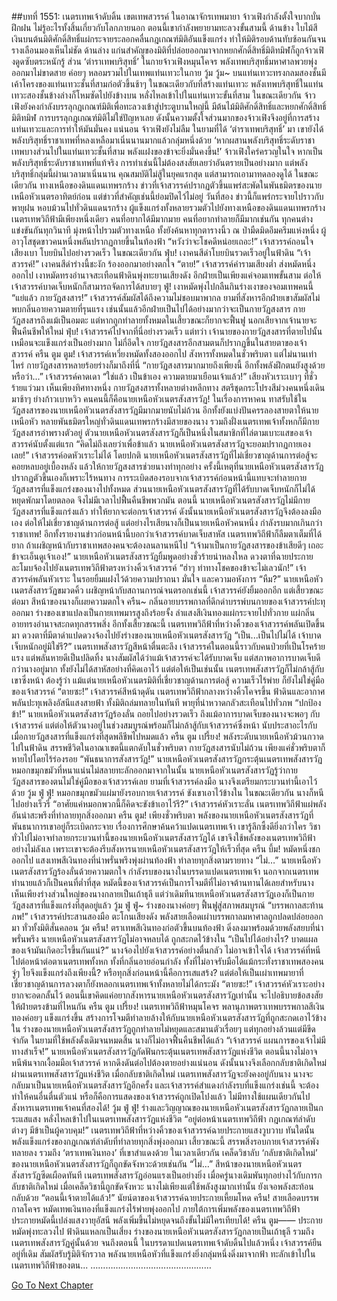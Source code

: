 ##บทที่ 1551: เนตรเทพเจ้าดับดิ้น
เขตเทพสวรรค์ ในอาณาจักรเทพมายา จ้าวเฟิงกำลังตั้งใจบากบั่นฝึกฝน ไม่รู้อะไรทั้งสิ้นเกี่ยวกับโลกภายนอก
ตอนนี้เขากำลังพยายามทะลวงขั้นสามนี้
ด้านข้าง ใบไม้สีเงินบนต้นมิติศักดิ์สิทธิ์แผ่กระจายระลอกคลื่นกฎเกณฑ์มิติอันแข็งแกร่ง ทำให้มิติรอบด้านทับซ้อนกันจนรางเลือนมองเห็นไม่ชัด
ด้านล่าง แก่นสำคัญของมิติที่ปล่อยออกมาจากหยกศักดิ์สิทธิ์มิติทมิฬก็ถูกจ้าวเฟิงดูดซับตระหนักรู้
ส่วน ‘ตำราเทพบริสุทธิ์’ ในกายจ้าวเฟิงหมุนโคจร พลังเทพบริสุทธิ์มหาศาลพวยพุ่งออกมาไม่ขาดสาย ค่อยๆ หลอมรวมไปในเทพแท่นเทวะในกาย
วู้ม วู้ม~
บนแท่นเทวะทรงกลมสองชั้นมีเค้าโครงของแท่นเทวะชั้นที่สามก่อตัวขึ้นช้าๆ
ในขณะเดียวกับที่สร้างแท่นเทวะ พลังเทพบริสุทธิ์ในแท่นเทวะสองชั้นข้างล่างก็โหมซัดไปยังข้างบน หลั่งไหลเข้าไปในแท่นเทวะขั้นที่สาม
ในขณะเดียวกัน จ้าวเฟิงยังคงกำลังบรรลุกฎเกณฑ์มิติเพื่อทะลวงเข้าสู่ประตูบานใหญ่นี้
มีต้นไม้มิติศักดิ์สิทธิ์และหยกศักดิ์สิทธิ์มิติทมิฬ การบรรลุกฎเกณฑ์มิติไม่ใช่ปัญหาเลย ดังนั้นความตั้งใจส่วนมากของจ้าวเฟิงจึงอยู่ที่การสร้างแท่นเทวะและการทำให้มันมั่นคง
แน่นอน จ้าวเฟิงยังไม่ลืม ในยามที่ได้ ‘ตำราเทพบริสุทธิ์’ มา เขายังได้พลังบริสุทธิ์ราชาเทพที่หลงเหลือมาเนิ่นนานมากแล้วกลุ่มหนึ่งด้วย
‘หากผสานพลังบริสุทธิ์ระดับราชาเทพบางส่วนไปในแท่นเทวะชั้นที่สาม พลังแฝงของข้าจะยิ่งมั่นคงขึ้น!’
จ้าวเฟิงใคร่ครวญในใจ
หากเป็นพลังบริสุทธิ์ระดับราชาเทพที่แท้จริง การทำเช่นนี้ไม่ต้องสงสัยเลยว่าอันตรายเป็นอย่างมาก แต่พลังบริสุทธิ์กลุ่มนี้ผ่านเวลามาเนิ่นนาน คุณสมบัติไม่สู้ในยุคแรกสุด แต่สามารถเอามาทดลองดูได้
ในขณะเดียวกัน
ทางเหนือของดินแดนเทพรกร้าง
ข่าวที่เจ้าสวรรค์ปรากฏตัวขึ้นแพร่สะพัดในพันธมิตรของนายเหนือหัวเนตรอาทิตย์ก่อน แต่ข่าวที่สำคัญเช่นนี้ย่อมปิดไว้ไม่อยู่
วันที่สอง ข่าวนี้ก็แพร่กระจายไปราวกับพายุฝน หอบม้วนไปทั่วดินแดนรกร้าง
ผู้แข็งแกร่งทั้งหลายรวมตัวไปยังทางเหนือของดินแดนเทพรกร้าง
เนตรเทพวิถีฟ้ามีเพียงหนึ่งเดียว คนที่อยากได้มีมากมาย คนที่อยากทำลายก็มีมากเช่นกัน ทุกคนต่างแข่งขันกันทุกวินาที มุ่งหน้าไปรวมตัวทางเหนือ ทั้งยังค้นหาทุกตารางนิ้ว
ณ ป่ามืดมิดอึมครึมแห่งหนึ่ง ผู้อาวุโสชุดขาวคนหนึ่งพลันปรากฏกายขึ้นในท้องฟ้า
“หวังว่าจะโชคดีหน่อยเถอะ!”
เจ้าสวรรค์ถอนใจเสียงเบา โบยบินไปอย่างรวดเร็ว
ในขณะเดียวกัน
ฟุ่บ!
เงาคนสีดำโบยบินรวดเร็วอยู่ในฟ้าดิน
“เจ้าสวรรค์!”
เงาคนสีดำร่างนี้ชะงัก ร้องออกมาอย่างตกใจ
“ตาย!”
เจ้าสวรรค์คำรามเสียงต่ำ ส่งหมัดหนึ่งออกไป เงาหมัดทรงอำนาจสะเทือนฟ้าดินพุ่งทะยานเสียงดัง
อีกฝ่ายเป็นเพียงแค่จอมเทพขั้นสาม ต่อให้เจ้าสวรรค์บาดเจ็บหนักก็สามารถจัดการได้สบายๆ
ฟู่!
เงาหมัดพุ่งไปกลืนกินร่างเงาของจอมเทพคนนี้
“แย่แล้ว กายวัฏสงสาร!”
เจ้าสวรรค์สัมผัสได้ถึงความไม่ชอบมาพากล ยามที่สังหารอีกฝ่ายเขาสัมผัสไม่พบกลิ่นอายความตายที่รุนแรง เช่นนั้นแล้วอีกฝ่ายเป็นไปได้อย่างมากว่าจะเป็นกายวัฏสงสาร
กายวัฏสงสารถึงแม้เป็นอมตะ แต่หากถูกทำลายทั้งหมดในเสี้ยวขณะก็ยากจะฟื้นฟู นอกเสียจากเจ้านายจะฟื้นคืนชีพให้ใหม่
ฟุ่บ!
เจ้าสวรรค์ไปจากที่นี่อย่างรวดเร็ว
แต่ทว่า เจ้านายของกายวัฏสงสารที่ตายไปนั้นเหมือนจะแข็งแกร่งเป็นอย่างมาก
ไม่กี่อึดใจ กายวัฏสงสารอีกสามตนก็ปรากฏขึ้นในสายตาของเจ้าสวรรค์
ครืน ตูม ตูม!
เจ้าสวรรค์เหวี่ยงหมัดทั้งสองออกไป สังหารทั้งหมดในชั่วพริบตา
แต่ไม่นานเท่าไหร่ กายวัฏสงสารหลายร้อยร่างก็มาถึงที่นี่
“กายวัฏสงสารมากมายถึงเพียงนี้ อีกทั้งพลังฝึกตนยังสูงด้วย หรือว่า...”
เจ้าสวรรค์คาดเดา
“ใช่แล้ว เป็นข้าเอง ความตายมาเยือนเจ้าแล้ว!”
เสียงหัวเราะเบาๆ ที่ชั่วร้ายแว่วมา
เห็นเพียงทิศทางหนึ่ง กายวัฏสงสารทั้งหลายต่างหลีกทาง สตรีชุดกระโปรงสีม่วงคนหนึ่งเดินมาช้าๆ ย่างก้าวเบาหวิว
คนคนนี้ก็คือนายเหนือหัวเนตรสังสารวัฏ!
ในเรื่องการหาคน ทาสรับใช้ในวัฏสงสารของนายเหนือหัวเนตรสังสารวัฏมีมากมายนับไม่ถ้วน อีกทั้งยังแบ่งปันครรลองสายตาให้นายเหนือหัว
หลายพันธมิตรใหญ่ทั่วดินแดนเทพรกร้างมีสายของนาง รวมถึงฝั่งเนตรเทพเจ้าทั้งหกก็มีกายวัฏสงสารอำพรางตัวอยู่
ตัวนายเหนือหัวเนตรสังสารวัฏก็เป็นหนึ่งในสมาชิกที่ไล่ตามเบาะแสของเจ้าสวรรค์นับตั้งแต่แรก
“คิดไม่ถึงเลยว่าเพื่อข้าแล้ว นายเหนือหัวเนตรสังสารวัฏจะยอมปรากฏกายเองเลย!”
เจ้าสวรรค์อดหัวเราะไม่ได้
โดยปกติ นายเหนือหัวเนตรสังสารวัฏที่ไม่เชี่ยวชาญด้านการต่อสู้จะคอยหลบอยู่เบื้องหลัง แล้วให้กายวัฏสงสารช่วยนางทำทุกอย่าง
ครั้งนี้เหตุที่นายเหนือหัวเนตรสังสารวัฏปรากฏตัวขึ้นเองก็เพราะไร้หนทาง
การระเบิดสองรอบจากเจ้าสวรรค์ก่อนหน้านี้แทบจะทำลายกายวัฏสงสารที่แข็งแกร่งของนางไปทั้งหมด
ส่วนนายเหนือหัวเนตรสังสารวัฏที่ได้รับบาดเจ็บหนักก็ไม่ได้หยุดพักมาโดยตลอด จึงไม่มีเวลาไปฟื้นคืนชีพพวกมัน
ตอนนี้ นายเหนือหัวเนตรสังสารวัฏไม่มีกายวัฏสงสารที่แข็งแกร่งแล้ว ทำให้ยากจะต่อกรเจ้าสวรรค์
ดังนั้นนายเหนือหัวเนตรสังสารวัฏจึงต้องลงมือเอง
ต่อให้ไม่เชี่ยวชาญด้านการต่อสู้ แต่อย่างไรเสียนางก็เป็นนายเหนือหัวคนหนึ่ง กำลังรบมากเกินกว่าราชาเทพ!
อีกทั้งรายงานข่าวก่อนหน้านี้บอกว่าเจ้าสวรรค์บาดเจ็บสาหัส เนตรเทพวิถีฟ้าก็ลืมตาเต็มที่ได้ยาก ถ้าเผชิญหน้ากับราชาเทพสองคนจะต้องลนลานหนีไป
“เจ้ามาเป็นกายวัฏสงสารของข้าเสียดีๆ เถอะ ข้าจะเอ็นดูเจ้าเอง!”
นายเหนือหัวเนตรสังสารวัฏยิ้มพูดอย่างชั่วร้ายน่าหลงใหล ดวงตาที่ฉายประกายละโมบจ้องไปยังเนตรเทพวิถีฟ้าตรงหว่างคิ้วเจ้าสวรรค์
“ฮ่าๆ ท่าทางโชคของข้าจะไม่เลวนัก!”
เจ้าสวรรค์พลันหัวเราะ ในรอยยิ้มแฝงไว้ด้วยความปราถนา มั่นใจ และความอหังการ
“หืม?”
นายเหนือหัวเนตรสังสารวัฏขมวดคิ้ว เผชิญหน้ากับสถานการณ์จนตรอกเช่นนี้ เจ้าสวรรค์ยังยิ้มออกอีก
แต่เสี้ยวขณะต่อมา สีหน้าของนางก็เผยความตกใจ
ครืน~
กลิ่นอายบรรพกาลที่ดึกดำบรรพ์บนกายของเจ้าสวรรค์ปะทุออกมา
ร่างของเขาแปลงเป็นกายเทพมารสูงถึงร้อยจั้ง ลำแสงสีเงินทองแผ่กระจายไปทั่วกาย แผ่กลิ่นอายทรงอำนาจสะกดทุกสรรพสิ่ง
อีกทั้งเสี้ยวขณะนี้ เนตรเทพวิถีฟ้าที่หว่างคิ้วของเจ้าสวรรค์พลันเปิดขึ้นมา
ดวงตาที่มีตาดำแปดดวงจ้องไปยังร่างของนายเหนือหัวเนตรสังสารวัฏ
“เป็น...เป็นไปไม่ได้ เจ้าบาดเจ็บหนักอยู่มิใช่รึ?”
เนตรเทพสังสารวัฏสีหน้าตื่นตะลึง
เจ้าสวรรค์ในตอนนี้ราวกับคนป่วยที่เป็นโรคร้ายแรง แต่พลันหายดีเป็นปลิดทิ้ง
นางสัมผัสได้ว่าแม้เจ้าสวรรค์จะได้รับบาดเจ็บ แต่สภาพอาการบาดเจ็บดีกว่านางอยู่มาก ทั้งยังไม่ได้สาหัสอย่างที่คิดเอาไว้
แต่ต่อให้เป็นเช่นนั้น เนตรเทพสังสารวัฏก็ไม่กล้าสู้กับเขาซึ่งหน้า ต้องรู้ว่า แม้แต่นายเหนือหัวเนตรมิติที่เชี่ยวชาญด้านการต่อสู้ ความเร็วไร้พ่าย ก็ยังไม่ใช่คู่มือของเจ้าสวรรค์
“ตายซะ!”
เจ้าสวรรค์สีหน้าดุดัน เนตรเทพวิถีฟ้ากลางหว่างคิ้วโคจรขึ้น
ฟ้าดินและอากาศพลันปะทุเพลิงอัสนีแสงสายฟ้า ทั้งมิติถล่มทลายในทันที พายุที่น่าหวาดกลัวสะเทือนไปทั่วภพ
“ปกป้องข้า!”
นายเหนือหัวเนตรสังสารวัฏร้องลั่น ถอยไปอย่างรวดเร็ว
ถึงแม้อาการบาดเจ็บของนางจะพอๆ กับเจ้าสวรรค์ แต่ต่อให้ตัวนางอยู่ในช่วงสมบูรณ์พร้อมก็ไม่กล้าสู้กับเจ้าสวรรค์ซึ่งหน้า นับประสาอะไรกับเมื่อกายวัฏสงสารที่แข็งแกร่งที่สุดพลีชีพไปหมดแล้ว
ครืน ตูม เปรี้ยง!
พลังระดับนายเหนือหัวม้วนกวาดไปในฟ้าดิน
สรรพชีวิตในอาณาเขตนี้แตกดับในชั่วพริบตา
กายวัฏสงสารนับไม่ถ้วน เพียงแค่ชั่วพริบตาก็หายไปโดยไร้ร่องรอย
“พันธนาการสังสารวัฏ!”
นายเหนือหัวเนตรสังสารวัฏกระตุ้นเนตรเทพสังสารวัฏ หมอกขมุกขมัวที่หนาแน่นไม่สลายทะลักออกมาจากในนั้น
นายเหนือหัวเนตรสังสารวัฏรู้ว่ากายวัฏสงสารของตนไม่ใช่คู่มือของเจ้าสวรรค์เลย
ยามที่เจ้าสวรรค์ลงมือ นางจึงเตรียมกระบวนท่านี้เอาไว้ด้วย
วู้ม ฟู่ ฟู่!
หมอกขมุกขมัวแผ่มายังรอบกายเจ้าสวรรค์ ขังเขาเอาไว้ข้างใน
ในขณะเดียวกัน นางก็หนีไปอย่างเร็วรี่
“อาศัยแค่หมอกพวกนี้ก็คิดจะขังข้าเอาไว้รึ?”
เจ้าสวรรค์หัวเราะลั่น เนตรเทพวิถีฟ้าแผ่พลังอันน่าสะพรึงที่ทำลายทุกสิ่งออกมา
ครืน ตูม!
เพียงชั่วพริบตา พลังของนายเหนือหัวเนตรสังสารวัฏที่พันธนาการเขาอยู่ก็ระเบิดกระจาย
เรื่องการศึกษาค้นคว้าแปดเนตรเทพเจ้า เขารู้ลึกซึ้งดียิ่งกว่าใคร วิชาทั่วไปไม่อาจทำลายกระบวนท่านี้ของนายเหนือหัวเนตรสังสารวัฏได้ เขาจึงใช้พลังของเนตรเทพวิถีฟ้าอย่างไม่ลังเล
เพราะเขาจะต้องรีบสังหารนายเหนือหัวเนตรสังสารวัฏให้เร็วที่สุด
ครืน บึ้ม!
หมัดหนึ่งชกออกไป แสงเทพสีเงินทองที่น่าพรั่นพรึงพุ่งผ่านท้องฟ้า ทำลายทุกสิ่งตามรายทาง
“ไม่…”
นายเหนือหัวเนตรสังสารวัฏร้องลั่นด้วยความตกใจ
กำลังรบของนางในบรรดาแปดเนตรเทพเจ้า นอกจากเนตรเทพทำนายแล้วก็เป็นคนที่ต่ำที่สุด
หมัดนี้ของเจ้าสวรรค์เป็นการโจมตีที่ไม่อาจต้านทานได้เลยสำหรับนาง
เห็นเพียงร่างส่วนใหญ่ของนางกลายเป็นเถ้าธุลี
แต่ว่าเดิมทีนายเหนือหัวเนตรสังสารวัฏเองก็เป็นกายวัฏสงสารที่แข็งแกร่งที่สุดอยู่แล้ว
วู้ม ฟู่ ฟู่~
ร่างของนางค่อยๆ ฟื้นฟูสู่สภาพสมบูรณ์
“บรรพกาลสะท้านภพ!”
เจ้าสวรรค์ประสานสองมือ ตะโกนเสียงดัง พลังสายเลือดเผ่าบรรพกาลมหาศาลถูกปลดปล่อยออกมา ทั่วทั้งมิติสั่นคลอน
วู้ม ครืน!
ตราเทพสีเงินทองก่อตัวขึ้นบนท้องฟ้า ดิ่งลงมาพร้อมด้วยพลังสยบที่น่าพรั่นพรึง
นายเหนือหัวเนตรสังสารวัฏไม่อาจหลบได้ ถูกสะกดไว้ข้างใน
“เป็นไปได้อย่างไร? บาดแผลของเจ้ามันเกิดอะไรขึ้นกันแน่?”
นางจ้องไปยังเจ้าสวรรค์อย่างตื่นกลัว ไม่อาจเข้าใจได้
เจ้าสวรรค์ที่หนีไปต่อหน้าต่อตาเนตรเทพทั้งหก ทั้งที่กลิ่นอายอ่อนกำลัง ทั้งที่ไม่อาจรับมือได้แม้กระทั่งราชาเทพสองคน จู่ๆ ไยจึงแข็งแกร่งถึงเพียงนี้?
หรือทุกสิ่งก่อนหน้านี้คือการเสแสร้ง? แต่ต่อให้เป็นเผ่าเทพมายาที่เชี่ยวชาญด้านการลวงตาก็ยังหลอกเนตรเทพเจ้าทั้งหลายไม่ได้กระมัง
“ตายซะ!”
เจ้าสวรรค์หัวเราะอย่างยากจะอดกลั้นไว้
ตอนนี้เขาคิดแค่อยากสังหารนายเหนือหัวเนตรสังสารวัฏเท่านั้น จะไปอธิบายข้อสงสัยให้ฝ่ายตรงข้ามที่ไหนกัน
ครืน ตูม เปรี้ยง!
เนตรเทพวิถีฟ้าหมุนโคจร พลานุภาพตราเทพบรรพกาลสีเงินทองค่อยๆ แข็งแกร่งขึ้น สร้างการโจมตีทำลายล้างให้กับนายเหนือหัวเนตรสังสารวัฏที่ถูกสะกดเอาไว้ข้างใน
ร่างของนายเหนือหัวเนตรสังสารวัฏถูกทำลายไม่หยุดและสมานตัวเรื่อยๆ แต่ทุกอย่างล้วนแต่มีขีดจำกัด ในยามที่ใช้พลังดั้งเดิมจนหมดสิ้น นางก็ไม่อาจฟื้นคืนชีพได้แล้ว
“เจ้าสวรรค์ แผนการของเจ้าไม่มีทางสำเร็จ!”
นายเหนือหัวเนตรสังสารวัฏกัดฟันกระตุ้นเนตรเทพสังสารวัฏแห่งชีวิต
ตอนนี้นางไม่อาจหนีพ้นจากเงื้อมมือเจ้าสวรรค์ หากดึงดันต่อไปต้องตายอย่างแน่นอน
ดังนั้นนางจึงเลือกกลับชาติเกิดใหม่ผ่านเนตรเทพสังสารวัฏแห่งชีวิต
เมื่อกลับชาติเกิดใหม่ เนตรเทพสังสารวัฏจะยังคงอยู่กับนาง นางจะกลับมาเป็นนายเหนือหัวเนตรสังสารวัฏอีกครั้ง
และเจ้าสวรรค์สำแดงกำลังรบที่แข็งแกร่งเช่นนี้ จะต้องทำให้คนอื่นตื่นตัวแน่ หรือก็คือการแสดงของเจ้าสวรรค์ถูกเปิดโปงแล้ว ไม่มีทางใช้แผนเดียวกันไปสังหารเนตรเทพเจ้าคนที่สองได้!
วู้ม ฟู่ ฟู่!
ร่างและวิญญาณของนายเหนือหัวเนตรสังสารวัฏกลายเป็นกระแสแสง หลั่งไหลเข้าไปในเนตรเทพสังสารวัฏแห่งชีวิต
“อยู่ต่อหน้าเนตรเทพวิถีฟ้า กฎเกณฑ์ลำดับต่างๆ มีข้าเป็นผู้ควบคุม!”
เนตรเทพวิถีฟ้าที่หว่างคิ้วของเจ้าสวรรค์ฉายประกายแสงวูบวาบ
ทันใดนั้น พลังแข็งแกร่งของกฎเกณฑ์ลำดับที่ทำลายทุกสิ่งพุ่งออกมา
เสี้ยวขณะนี้ สรรพสิ่งรอบกายเจ้าสวรรค์พังทลายลง รวมถึง ‘ตราเทพเงินทอง’ ที่เขาสำแดงด้วย
ในเวลาเดียวกัน เคล็ดวิชาลับ ‘กลับชาติเกิดใหม่’ ของนายเหนือหัวเนตรสังสารวัฏก็ถูกขัดจังหวะด้วยเช่นกัน
“ไม่…”
สีหน้าของนายเหนือหัวเนตรสังสารวัฏซีดเผือดทันที เนตรเทพสังสารวัฏอ่อนแรงเป็นอย่างยิ่ง
เมื่อครู่นางเดิมพันทุกอย่างไว้กับการกลับชาติเกิดใหม่ เมื่อเคล็ดวิชานี้ถูกขัดจังหวะ นางไม่เพียงแต่ใช้พลังสูงมากเท่านั้น ยังเจอพลังสะท้อนกลับด้วย
“ตอนนี้เจ้าตายได้แล้ว!”
นัยน์ตาของเจ้าสวรรค์ฉายประกายเหี้ยมโหด
ครืน!
สายเลือดบรรพกาลโคจร หมัดเทพเงินทองที่แข็งแกร่งไร้พ่ายพุ่งออกไป
ภายใต้การเพิ่มพลังของเนตรเทพวิถีฟ้า ประกายหมัดนี้เปล่งแสงวายุอัสนี พลังเพิ่มขึ้นไม่หยุดจนถึงขั้นไม่มีใครเทียบได้!
ครืน ตูม——
ประกายหมัดพุ่งทะลวงไป ฟ้าดินแหลกเป็นเสี่ยง ร่างของนายเหนือหัวเนตรสังสารวัฏกลายเป็นเถ้าธุลี รวมถึงเนตรเทพสังสารวัฏคู่นั้นด้วย
จนถึงตอนนี้ ในบรรดาแปดเนตรเทพเจ้าดับดิ้นไปแล้วหนึ่ง
เจ้าสวรรค์ยืนอยู่ที่เดิม สัมผัสรับรู้มิติจักรวาล พลังนายเหนือหัวที่แข็งแกร่งยิ่งกลุ่มหนึ่งดิ่งมาจากฟ้า ทะลักเข้าไปในเนตรเทพวิถีฟ้าของตน...
…………………………………………




[Go To Next Chapter]( ./408.md)